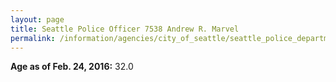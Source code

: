 ```yaml
---
layout: page
title: Seattle Police Officer 7538 Andrew R. Marvel
permalink: /information/agencies/city_of_seattle/seattle_police_department/copbook/7538/
---
```


**Age as of Feb. 24, 2016:** 32.0
